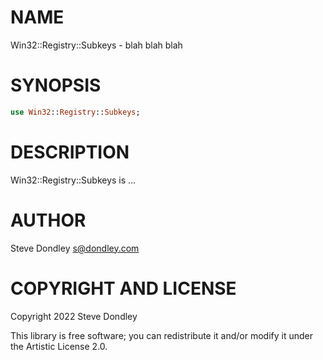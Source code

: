 NAME
====

Win32::Registry::Subkeys - blah blah blah

SYNOPSIS
========

```raku
use Win32::Registry::Subkeys;
```

DESCRIPTION
===========

Win32::Registry::Subkeys is ...

AUTHOR
======

Steve Dondley <s@dondley.com>

COPYRIGHT AND LICENSE
=====================

Copyright 2022 Steve Dondley

This library is free software; you can redistribute it and/or modify it under the Artistic License 2.0.

